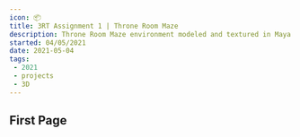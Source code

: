 ```yaml
---
icon: 📦
title: 3RT Assignment 1 | Throne Room Maze
description: Throne Room Maze environment modeled and textured in Maya and Substance Painter. Environment built in Unity
started: 04/05/2021
date: 2021-05-04
tags: 
 - 2021
 - projects
 - 3D
---
```


## First Page
